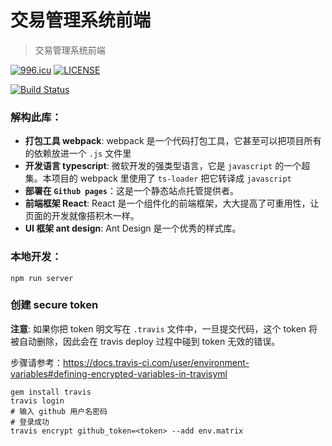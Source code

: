 # 交易管理系统前端

> 交易管理系统前端

[![996.icu](https://img.shields.io/badge/link-996.icu-red.svg)](https://996.icu)
[![LICENSE](https://img.shields.io/badge/license-Anti%20996-blue.svg)](https://github.com/996icu/996.ICU/blob/master/LICENSE)

[![Build Status](https://travis-ci.org/fudan-mse/oms-frontend.svg?branch=master)](https://travis-ci.org/fudan-mse/oms-frontend)

### 解构此库：

- **打包工具 webpack**: webpack 是一个代码打包工具，它甚至可以把项目所有的依赖放进一个 `.js` 文件里
- **开发语言 typescript**: 微软开发的强类型语言，它是 `javascript` 的一个超集。本项目的 webpack 里使用了 `ts-loader` 把它转译成 `javascript`
- **部署在 `Github pages`**：这是一个静态站点托管提供者。
- **前端框架 React**: React 是一个组件化的前端框架，大大提高了可重用性，让页面的开发就像搭积木一样。
- **UI 框架 ant design**: Ant Design 是一个优秀的样式库。

### 本地开发：

```shell
npm run server
```

### 创建 secure token

**注意**: 如果你把 token 明文写在 `.travis` 文件中，一旦提交代码，这个 token 将被自动删除，因此会在 travis deploy 过程中碰到 token 无效的错误。

步骤请参考：https://docs.travis-ci.com/user/environment-variables#defining-encrypted-variables-in-travisyml

```shell
gem install travis
travis login
# 输入 github 用户名密码
# 登录成功
travis encrypt github_token=<token> --add env.matrix
```

